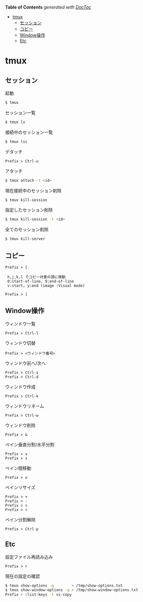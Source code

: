 <!-- START doctoc generated TOC please keep comment here to allow auto update -->
<!-- DON'T EDIT THIS SECTION, INSTEAD RE-RUN doctoc TO UPDATE -->
**Table of Contents**  *generated with [DocToc](https://github.com/thlorenz/doctoc)*

- [tmux](#tmux)
  - [セッション](#%E3%82%BB%E3%83%83%E3%82%B7%E3%83%A7%E3%83%B3)
  - [コピー](#%E3%82%B3%E3%83%94%E3%83%BC)
  - [Window操作](#window%E6%93%8D%E4%BD%9C)
  - [Etc](#etc)

<!-- END doctoc generated TOC please keep comment here to allow auto update -->

tmux
===

## セッション

起動
```bash
$ tmux
```

セッション一覧
```bash
$ tmux ls
```

接続中のセッション一覧
```bash
$ tmux lsc
```

デタッチ
```
Prefix > Ctrl-u
```

アタッチ
```bash
$ tmux attach -t <id>
```

現在接続中のセッション削除
```bash
$ tmux kill-session
```

指定したセッション削除
```bash
$ tmux kill-session -t <id>
```

全てのセッション削除
```bash
$ tmux kill-server
```

## コピー

```
Prefix > [

 h,j,k,l でコピー対象の頭に移動
 0:start-of-line, 9:end-of-line
 v:start, y:end (image :Visual mode)

Prefix > ]
```

## Window操作

ウィンドウ一覧
```
Prefix > Ctrl-l
```

ウィンドウ切替
```
Prefix > <ウィンドウ番号>
```

ウィンドウ前へ/次へ
```
Prefix > Ctrl-s
Prefix > Ctrl-d
```

ウィンドウ作成
```
Prefix > Ctrl-k
```

ウィンドウリネーム
```
Prefix > Ctrl-w
```

ウィンドウ削除
```
Prefix > &
```

ペイン垂直分割/水平分割
```
Prefix > v
Prefix > s
```

ペイン間移動
```
Prefix > o
```

ペインリサイズ
```
Prefix > +
Prefix > -
Prefix > >
Prefix > <
```

ペイン分割解除
```
Prefix > Ctrl-p
```

## Etc

設定ファイル再読み込み
```
Prefix > r
```

現在の設定の確認
```bash
$ tmux show-options -g        > /tmp/show-options.txt
$ tmux show-window-options -g > /tmp/show-window-options.txt
Prefix > :list-keys -t vi-copy
```
